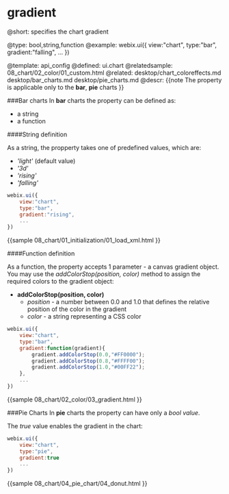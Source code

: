 gradient
=============


@short:
	specifies the chart gradient 

@type: bool,string,function
@example:
webix.ui({
	view:"chart",
	type:"bar",
	gradient:"falling",
    ...
})

@template:	api_config
@defined:	ui.chart
@relatedsample:
	08_chart/02_color/01_custom.html
@related:
	desktop/chart_coloreffects.md
    desktop/bar_charts.md
    desktop/pie_charts.md
@descr:
{{note
The property is applicable only to the **bar**, **pie** charts
}}

###Bar charts
In **bar** charts the property can be defined as:

- a string
- a function

####String definition

As a string, the propperty  takes one of predefined values, which are:

- *'light'* (default value)
- *'3d'*
- *'rising'*
- *'falling'*

~~~js
webix.ui({
    view:"chart",
    type:"bar",
    gradient:"rising",
    ...
})
~~~

{{sample
08_chart/01_initialization/01_load_xml.html
}}

####Function definition

As a function, the property accepts 1 parameter - a canvas gradient object.<br>
You may use the *addColorStop(position, color)* method to assign the required colors to the gradient object:

- **addColorStop(position, color)**
  - *position* -  a number between 0.0 and 1.0 that defines the relative position of the color in the gradient
  - *color* - a string representing a CSS color

~~~js
webix.ui({
	view:"chart",
    type:"bar",
    gradient:function(gradient){
		gradient.addColorStop(0.0,"#FF0000");
		gradient.addColorStop(0.8,"#FFFF00");
		gradient.addColorStop(1.0,"#00FF22");
	},
    ...
}) 
~~~

{{sample
08_chart/02_color/03_gradient.html
}}

###Pie Charts
In **pie** charts the property can have only a *bool value*. 

The *true* value enables the gradient in the chart:

~~~js
webix.ui({
	view:"chart",
    type:"pie",
    gradient:true
    ...
})

~~~

{{sample
08_chart/04_pie_chart/04_donut.html
}}

